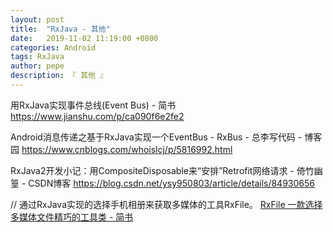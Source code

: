 ```yaml
---
layout: post
title:  "RxJava - 其他"
date:   2019-11-02 11:19:00 +0800
categories: Android
tags: RxJava
author: pepe
description: 『 其他 』
---
```




用RxJava实现事件总线(Event Bus) - 简书
https://www.jianshu.com/p/ca090f6e2fe2

Android消息传递之基于RxJava实现一个EventBus - RxBus - 总李写代码 - 博客园
https://www.cnblogs.com/whoislcj/p/5816992.html

RxJava2开发小记：用CompositeDisposable来“安排”Retrofit网络请求 - 倚竹幽篁 - CSDN博客
https://blog.csdn.net/ysy950803/article/details/84930656


// 通过RxJava实现的选择手机相册来获取多媒体的工具RxFile。
[RxFile 一款选择多媒体文件精巧的工具类 - 简书](https://www.jianshu.com/p/eeba39f7df0a)
